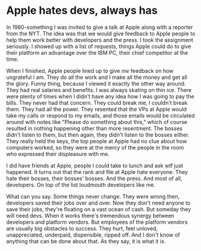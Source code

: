 # Apple hates devs, always has
In 1980-something I was invited to give a talk at Apple along with a reporter from the NYT. The idea was that we would give feedback to Apple people to help them work better with developers and the press. I took the assignment seriously. I showed up with a list of requests, things Apple could do to give their platform an advantage over the IBM PC, their chief competitor at the time. 

When I finished, Apple people lined up to give <i>me</i> feedback on how ungrateful I am. They do all the work and I make all the money and get all the glory. Funny thing, because I viewed it exactly the other way around. They had real salaries and benefits. I was always skating on thin ice. There were plenty of times when I didn't have any idea how I was going to pay the bills. They never had that concern. They could break me, I couldn't break them. They had all the power. They resented that the VPs at Apple would take my calls or respond to my emails, and those emails would be circulated around with notes like "Please do something about this," which of course resulted in nothing happening other than more resentment. The bosses didn't listen to them, but then again, they didn't listen to the bosses either. They really held the keys, the top people at Apple had no clue about how computers worked, so they were at the mercy of the people in the room who expressed their displeasure with me. 

I did have friends at Apple, people I could take to lunch and ask wtf just happened. It turns out that the rank and file at Apple hate everyone. They hate their bosses, their bosses' bosses. And the press. And most of all, developers. On top of the list loudmouth developers like me. 

What can you say. Some things never change. They were wrong then, developers saved their jobs over and over. Now they don't need anyone to save their jobs, they're floating on a vast ocean of cash. But someday they will need devs. When it works there's tremendous synergy between developers and platform vendors. But employees of the platform vendors are usually big obstacles to success. They hurt, feel unloved, unappreciated, underpaid, dispensible, ripped off. And I don't know of anything that can be done about that. As they say, it is what it is. 

